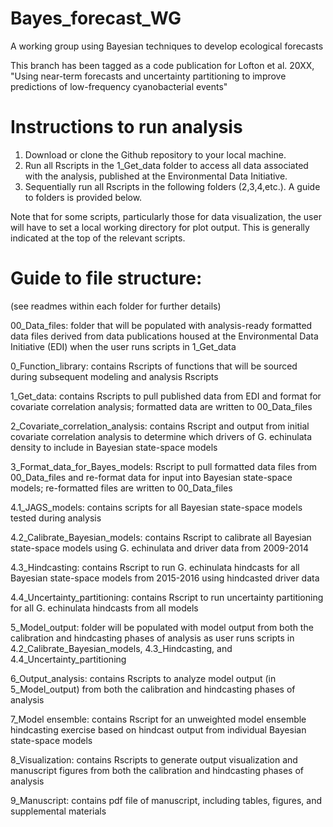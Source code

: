 # Bayes_forecast_WG
A working group using Bayesian techniques to develop ecological forecasts

This branch has been tagged as a code publication for Lofton et al. 20XX,
"Using near-term forecasts and uncertainty partitioning to improve predictions of low-frequency cyanobacterial events"

# Instructions to run analysis
1. Download or clone the Github repository to your local machine.
2. Run all Rscripts in the 1_Get_data folder to access all data associated with the analysis, published at the Environmental Data Initiative.
3. Sequentially run all Rscripts in the following folders (2,3,4,etc.). A guide to folders is provided below.

Note that for some scripts, particularly those for data visualization, the user will have to set a local working directory for plot output.
This is generally indicated at the top of the relevant scripts.

# Guide to file structure:
(see readmes within each folder for further details)

00_Data_files: folder that will be populated with analysis-ready formatted data files derived from data publications housed at the Environmental Data Initiative (EDI) when the user runs scripts in 1_Get_data

0_Function_library: contains Rscripts of functions that will be sourced during subsequent modeling and analysis Rscripts

1_Get_data: contains Rscripts to pull published data from EDI and format for covariate correlation analysis; formatted data are written to 00_Data_files

2_Covariate_correlation_analysis: contains Rscript and output from initial covariate correlation analysis to determine which drivers of G. echinulata density to include in Bayesian state-space models

3_Format_data_for_Bayes_models: Rscript to pull formatted data files from 00_Data_files and re-format data for input into Bayesian state-space models; re-formatted files are written to 00_Data_files

4.1_JAGS_models: contains scripts for all Bayesian state-space models tested during analysis

4.2_Calibrate_Bayesian_models: contains Rscript to calibrate all Bayesian state-space models using G. echinulata and driver data from 2009-2014

4.3_Hindcasting: contains Rscript to run G. echinulata hindcasts for all Bayesian state-space models from 2015-2016 using hindcasted driver data

4.4_Uncertainty_partitioning: contains Rscript to run uncertainty partitioning for all G. echinulata hindcasts from all models

5_Model_output: folder will be populated with model output from both the calibration and hindcasting phases of analysis as user runs scripts in 4.2_Calibrate_Bayesian_models, 4.3_Hindcasting, and 4.4_Uncertainty_partitioning

6_Output_analysis: contains Rscripts to analyze model output (in 5_Model_output) from both the calibration and hindcasting phases of analysis

7_Model ensemble: contains Rscript for an unweighted model ensemble hindcasting exercise based on hindcast output from individual Bayesian state-space models

8_Visualization: contains Rscripts to generate output visualization and manuscript figures from both the calibration and hindcasting phases of analysis

9_Manuscript: contains pdf file of manuscript, including tables, figures, and supplemental materials
